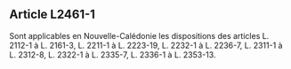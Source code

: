 Article L2461-1
----
Sont applicables en Nouvelle-Calédonie les dispositions des articles L. 2112-1 à
L. 2161-3, L. 2211-1 à L. 2223-19, L. 2232-1 à L. 2236-7, L. 2311-1 à L. 2312-8,
L. 2322-1 à L. 2335-7, L. 2336-1 à L. 2353-13.
